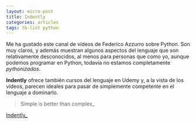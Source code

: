 ```yaml
---
layout: micro-post
title: Indently
categories: articles
tags: tb-list python
---
```


Me ha gustado este canal de vídeos de Federico Azzurro sobre Python. Son muy claros, y además muestran algunos aspectos del lenguaje que son relativamente desconocidos, al menos para personas que como yo, aunque podemos programar en Python, todavía no estamos completamente _pythonizados_.

**Indently** ofrece también cursos del lenguaje en Udemy y, a la vista de los vídeos, parecen ideales para pasar de simplemente competente en el lenguaje a dominarlo.

> Simple is better than complex_

[Indently_](https://www.youtube.com/@Indently)
